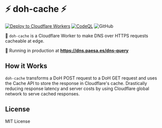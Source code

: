 # ⚡ doh-cache ⚡

[![Deploy to Cloudflare Workers](https://github.com/milgradesec/cfworker-doh-cache/actions/workflows/deploy.yml/badge.svg?branch=main)](https://github.com/milgradesec/cfworker-doh-cache/actions/workflows/deploy.yml)
[![CodeQL](https://github.com/milgradesec/cfworker-doh-cache/actions/workflows/codeql-analysis.yml/badge.svg)](https://github.com/milgradesec/cfworker-doh-cache/actions/workflows/codeql-analysis.yml)
![GitHub](https://img.shields.io/github/license/milgradesec/cfworker-doh-cache)

👷 `doh-cache` is a Cloudflare Worker to make DNS over HTTPS requests cacheable at edge.

🚀 Running in production at **<https://dns.paesa.es/dns-query>**

## How it Works

`doh-cache` transforms a DoH POST request to a DoH GET request and uses the Cache API to store the response in Cloudflare's cache. Drastically reducing response latency and server costs by using Cloudflare global network to serve cached responses.

## License

MIT License

